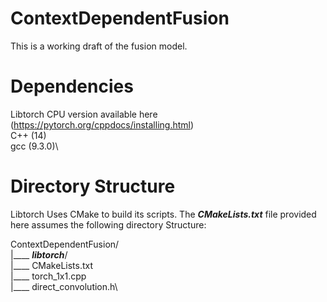 # ContextDependentFusion
This is a working draft of the fusion model.

# Dependencies
Libtorch CPU version available here (https://pytorch.org/cppdocs/installing.html)\
C++ (14)\
gcc (9.3.0)\

# Directory Structure

Libtorch Uses CMake to build its scripts. The <b>_CMakeLists.txt_</b> file provided here assumes the following directory Structure:

ContextDependentFusion/\
|____ <b>_libtorch_</b>/\
|____ CMakeLists.txt\
|____ torch_1x1.cpp\
|____ direct_convolution.h\




